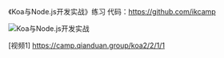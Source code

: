 《Koa与Node.js开发实战》练习
代码：https://github.com/ikcamp

![Koa与Node.js开发实战](https://user-gold-cdn.xitu.io/2018/12/27/167eed7cdaee8860?w=500&h=644&f=jpeg&s=44208)


[视频1] https://camp.qianduan.group/koa2/2/1/1
